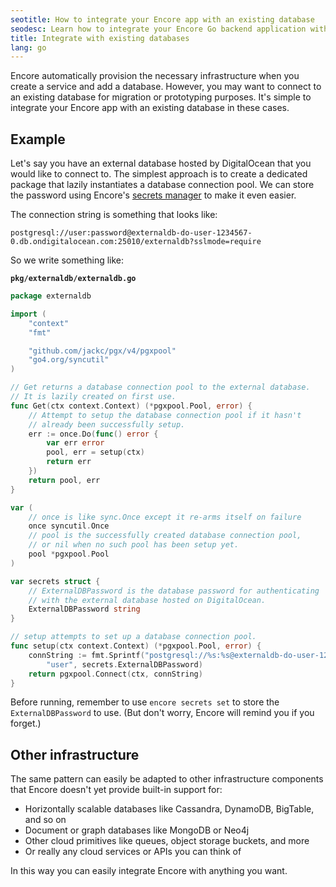 ```yaml
---
seotitle: How to integrate your Encore app with an existing database
seodesc: Learn how to integrate your Encore Go backend application with an existing database, in any cloud you choose.
title: Integrate with existing databases
lang: go
---
```


Encore automatically provision the necessary infrastructure when you create a service and add a database. However, you may want to connect to an existing database for migration or prototyping purposes. It's simple to integrate your Encore app with an existing database in these cases.

## Example

Let's say you have an external database hosted by DigitalOcean that you would like to connect to.
The simplest approach is to create a dedicated package that lazily instantiates a database connection pool.
We can store the password using Encore's [secrets manager](/docs/develop/secrets) to make it even easier.

The connection string is something that looks like:

```
postgresql://user:password@externaldb-do-user-1234567-0.db.ondigitalocean.com:25010/externaldb?sslmode=require
```

So we write something like:

**`pkg/externaldb/externaldb.go`**

```go
package externaldb

import (
    "context"
    "fmt"

    "github.com/jackc/pgx/v4/pgxpool"
    "go4.org/syncutil"
)

// Get returns a database connection pool to the external database.
// It is lazily created on first use.
func Get(ctx context.Context) (*pgxpool.Pool, error) {
    // Attempt to setup the database connection pool if it hasn't
    // already been successfully setup.
    err := once.Do(func() error {
        var err error
        pool, err = setup(ctx)
        return err
    })
    return pool, err
}

var (
    // once is like sync.Once except it re-arms itself on failure
    once syncutil.Once
    // pool is the successfully created database connection pool,
    // or nil when no such pool has been setup yet.
    pool *pgxpool.Pool
)

var secrets struct {
    // ExternalDBPassword is the database password for authenticating
    // with the external database hosted on DigitalOcean.
    ExternalDBPassword string
}

// setup attempts to set up a database connection pool.
func setup(ctx context.Context) (*pgxpool.Pool, error) {
    connString := fmt.Sprintf("postgresql://%s:%s@externaldb-do-user-1234567-0.db.ondigitalocean.com:25010/externaldb?sslmode=require",
        "user", secrets.ExternalDBPassword)
    return pgxpool.Connect(ctx, connString)
}
```

Before running, remember to use `encore secrets set` to store the `ExternalDBPassword` to use. (But don't worry, Encore will remind you if you forget.)

## Other infrastructure

The same pattern can easily be adapted to other infrastructure components that Encore doesn't yet provide built-in support for:

- Horizontally scalable databases like Cassandra, DynamoDB, BigTable, and so on
- Document or graph databases like MongoDB or Neo4j
- Other cloud primitives like queues, object storage buckets, and more
- Or really any cloud services or APIs you can think of

In this way you can easily integrate Encore with anything you want.
